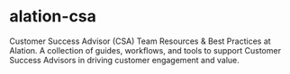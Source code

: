 # alation-csa
Customer Success Advisor (CSA) Team Resources &amp; Best Practices at Alation. A collection of guides, workflows, and tools to support Customer Success Advisors in driving customer engagement and value.
